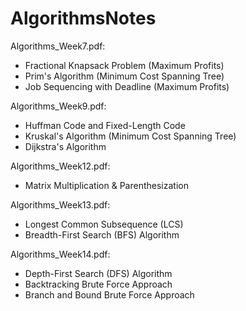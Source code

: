 # AlgorithmsNotes
Algorithms_Week7.pdf:
- Fractional Knapsack Problem (Maximum Profits)
- Prim's Algorithm (Minimum Cost Spanning Tree) 
- Job Sequencing with Deadline (Maximum Profits)

Algorithms_Week9.pdf:
- Huffman Code and Fixed-Length Code
- Kruskal's Algorithm (Minimum Cost Spanning Tree)
- Dijkstra's Algorithm

Algorithms_Week12.pdf:
- Matrix Multiplication & Parenthesization

Algorithms_Week13.pdf:
- Longest Common Subsequence (LCS)
- Breadth-First Search (BFS) Algorithm

Algorithms_Week14.pdf:
- Depth-First Search (DFS) Algorithm
- Backtracking Brute Force Approach
- Branch and Bound Brute Force Approach

